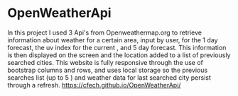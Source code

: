 # OpenWeatherApi
In this project I used 3 Api's from Openweathermap.org to retrieve information about weather for a certain area, input by user, for the 1 day forecast, the uv index for the current , and 5 day forecast. This information is then displayed on the screen and the location added to a list of previously searched cities.
This website is fully responsive through the use of bootstrap columns and rows, and uses local storage so the previous searches list (up to 5 ) and weather data for last searched city persist through a refresh.
https://cfech.github.io/OpenWeatherApi/